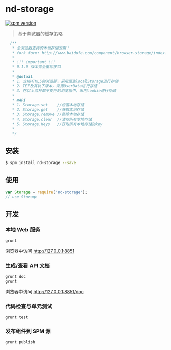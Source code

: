 # nd-storage

[![spm version](http://spmjs.io/badge/nd-storage)](http://spmjs.io/package/nd-storage)

> 基于浏览器的缓存策略

```javascript
  /**
   * 全浏览器支持的本地存储方案：
   * fork form: http://www.baidufe.com/component/browser-storage/index.html
   *
   * !!! important !!!
   * 0.1.0 版本完全重写接口
   *
   * @detail
   * 1、支持HTML5的浏览器，采用原生localStorage进行存储
   * 2、IE7及其以下版本，采用UserData进行存储
   * 3、在以上两种都不支持的浏览器中，采用cookie进行存储
   *
   * @API
   * 1、Storage.set    //设置本地存储
   * 2、Storage.get    //获取本地存储
   * 3、Storage.remove //移除本地存储
   * 4、Storage.clear  //清空所有本地存储
   * 5、Storage.Keys   //获取所有本地存储的key
   *
   */
 ```

## 安装

```bash
$ spm install nd-storage --save
```

## 使用

```js
var Storage = require('nd-storage');
// use Storage
```
## 开发

### 本地 Web 服务

```bash
grunt
```

浏览器中访问 http://127.0.0.1:8851

### 生成/查看 API 文档

```bash
grunt doc
grunt
```

浏览器中访问 http://127.0.0.1:8851/doc

### 代码检查与单元测试

```bash
grunt test
```

### 发布组件到 SPM 源

```bash
grunt publish
```
